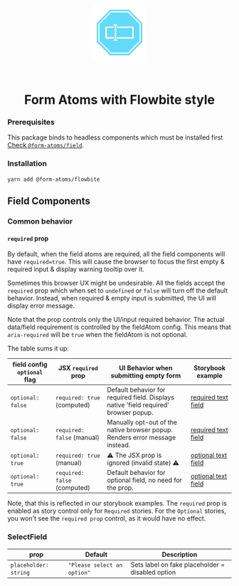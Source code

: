 <div align="center">
  <img width="120" style="margin: 32px" src="https://raw.githubusercontent.com/MiroslavPetrik/form-atoms-field/main/form-atoms-field.svg">
  <h1>Form Atoms with Flowbite style</h1>
</div>

### Prerequisites

This package binds to headless components which must be installed first [Check `@form-atoms/field`](https://github.com/MiroslavPetrik/form-atoms-field#readme).

### Installation

```
yarn add @form-atoms/flowbite
```

## Field Components

### Common behavior

#### `required` prop

By default, when the field atoms are required, all the field components will have `required=true`. This will cause the browser to focus
the first empty & required input & display warning tooltip over it.

Sometimes this browser UX might be undesirable. All the fields accept
the `required` prop which when set to `undefined` or `false` will turn off the default behavior. Instead, when required & empty input is submitted,
the UI will display error message.

Note that the prop controls only the UI/input required behavior. The actual data/field requirement is controlled by the
fieldAtom config. This means that `aria-required` will be `true` when the fieldAtom is not optional.

The table sums it up:

| field config `optional` flag | JSX `required` prop          | UI Behavior when submitting empty form                                               | Storybook example                                                                                                |
| ---------------------------- | ---------------------------- | ------------------------------------------------------------------------------------ | ---------------------------------------------------------------------------------------------------------------- |
| `optional: false`            | `required: true` (computed)  | Default behavior for required field. Displays native 'field required' browser popup. | [required text field](https://form-atoms-field.netlify.app/?path=/story/textfield--required)                     |
| `optional: false`            | `required: false` (manual)   | Manually opt-out of the native browser popup. Renders error message instead.         | [required text field](https://form-atoms-field.netlify.app/?path=/story/textfield--required&args=required:false) |
| `optional: true`             | `required: true` (manual)    | ⚠️ The JSX prop is ignored (invalid state) ⚠️                                        | [optional text field](https://form-atoms-field.netlify.app/?path=/story/textfield--optional)                     |
| `optional: true`             | `required: false` (computed) | Default behavior for optional field, no need for the prop.                           | [optional text field](https://form-atoms-field.netlify.app/?path=/story/textfield--optional)                     |

Note, that this is reflected in our storybook examples. The `required` prop is enabled as story control only for `Required` stories.
For the `Optional` stories, you won't see the `required prop` control, as it would have no effect.

### SelectField

| prop                  | Default                     | Description                                      |
| --------------------- | --------------------------- | ------------------------------------------------ |
| `placeholder: string` | `"Please select an option"` | Sets label on fake placeholder = disabled option |
